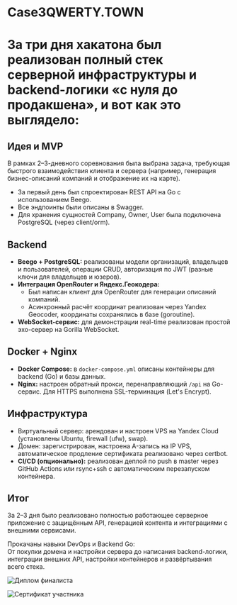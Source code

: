 # Case3QWERTY.TOWN
# За три дня хакатона был реализован полный стек серверной инфраструктуры и backend-логики «с нуля до продакшена», и вот как это выглядело:


## Идея и MVP

В рамках 2–3-дневного соревнования была выбрана задача, требующая быстрого взаимодействия клиента и сервера (например, генерация бизнес-описаний компаний и отображение их на карте).

- За первый день был спроектирован REST API на Go с использованием Beego.
- Все эндпоинты были описаны в Swagger.
- Для хранения сущностей Company, Owner, User была подключена PostgreSQL (через client/orm).

## Backend

- **Beego + PostgreSQL:** реализованы модели организаций, владельцев и пользователей, операции CRUD, авторизация по JWT (разные ключи для владельцев и юзеров).
- **Интеграция OpenRouter и Яндекс.Геокодера:**
    - Был написан клиент для OpenRouter для генерации описаний компаний.
    - Асинхронный расчёт координат реализован через Yandex Geocoder, координаты сохранялись в базе (goroutine).
- **WebSocket-сервис:** для демонстрации real-time реализован простой эхо-сервер на Gorilla WebSocket.

## Docker + Nginx

- **Docker Compose:** в `docker-compose.yml` описаны контейнеры для backend (Go) и базы данных.
- **Nginx:** настроен обратный прокси, перенаправляющий `/api` на Go-сервис. Для HTTPS выполнена SSL-терминация (Let's Encrypt).

## Инфраструктура

- Виртуальный сервер: арендован и настроен VPS на Yandex Cloud (установлены Ubuntu, firewall (ufw), swap).
- Домен: зарегистрирован, настроена A-запись на IP VPS, автоматическое продление сертификата реализовано через certbot.
- **CI/CD (опционально):** реализован деплой по push в master через GitHub Actions или rsync+ssh с автоматическим перезапуском контейнера.

## Итог

За 2–3 дня было реализовано полностью работающее серверное приложение с защищённым API, генерацией контента и интеграциями с внешними сервисами.

Прокачаны навыки DevOps и Backend Go:  
От покупки домена и настройки сервера до написания backend-логики, интеграции внешних API, настройки контейнеров и развёртывания всего стека.

![Диплом финалиста](https://github.com/user-attachments/assets/4586c93c-6e54-4094-8a80-aaf392e10d00)

![Сертификат участника](https://github.com/user-attachments/assets/22779668-418a-4ff4-88c2-a8a1fb145ae5)

